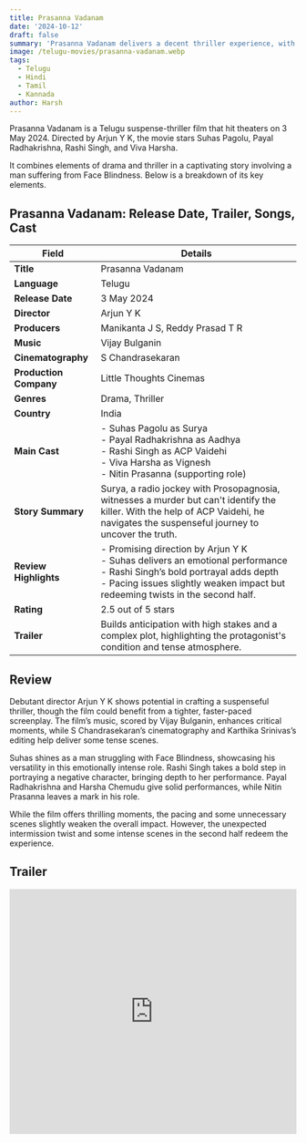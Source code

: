 ```yaml
---
title: Prasanna Vadanam
date: '2024-10-12'
draft: false
summary: 'Prasanna Vadanam delivers a decent thriller experience, with standout performances by Suhas and Rashi Singh.'
image: /telugu-movies/prasanna-vadanam.webp
tags:
  - Telugu
  - Hindi
  - Tamil
  - Kannada
author: Harsh
---
```


Prasanna Vadanam is a Telugu suspense-thriller film that hit theaters on 3 May 2024. Directed by Arjun Y K, the movie stars Suhas Pagolu, Payal Radhakrishna, Rashi Singh, and Viva Harsha.

It combines elements of drama and thriller in a captivating story involving a man suffering from Face Blindness. Below is a breakdown of its key elements.

## Prasanna Vadanam: Release Date, Trailer, Songs, Cast

| **Field**              | **Details**                                                                                                                                                                                                     |
| ---------------------- | --------------------------------------------------------------------------------------------------------------------------------------------------------------------------------------------------------------- |
| **Title**              | Prasanna Vadanam                                                                                                                                                                                                |
| **Language**           | Telugu                                                                                                                                                                                                          |
| **Release Date**       | 3 May 2024                                                                                                                                                                                                      |
| **Director**           | Arjun Y K                                                                                                                                                                                                       |
| **Producers**          | Manikanta J S, Reddy Prasad T R                                                                                                                                                                                 |
| **Music**              | Vijay Bulganin                                                                                                                                                                                                  |
| **Cinematography**     | S Chandrasekaran                                                                                                                                                                                                |
| **Production Company** | Little Thoughts Cinemas                                                                                                                                                                                         |
| **Genres**             | Drama, Thriller                                                                                                                                                                                                 |
| **Country**            | India                                                                                                                                                                                                           |
| **Main Cast**          | - Suhas Pagolu as Surya<br>- Payal Radhakrishna as Aadhya<br>- Rashi Singh as ACP Vaidehi<br>- Viva Harsha as Vignesh<br>- Nitin Prasanna (supporting role)                                                     |
| **Story Summary**      | Surya, a radio jockey with Prosopagnosia, witnesses a murder but can't identify the killer. With the help of ACP Vaidehi, he navigates the suspenseful journey to uncover the truth.                            |
| **Review Highlights**  | - Promising direction by Arjun Y K<br>- Suhas delivers an emotional performance<br>- Rashi Singh’s bold portrayal adds depth<br>- Pacing issues slightly weaken impact but redeeming twists in the second half. |
| **Rating**             | 2.5 out of 5 stars                                                                                                                                                                                              |
| **Trailer**            | Builds anticipation with high stakes and a complex plot, highlighting the protagonist's condition and tense atmosphere.                                                                                         |

## Review

Debutant director Arjun Y K shows potential in crafting a suspenseful thriller, though the film could benefit from a tighter, faster-paced screenplay. The film’s music, scored by Vijay Bulganin, enhances critical moments, while S Chandrasekaran’s cinematography and Karthika Srinivas’s editing help deliver some tense scenes.

Suhas shines as a man struggling with Face Blindness, showcasing his versatility in this emotionally intense role. Rashi Singh takes a bold step in portraying a negative character, bringing depth to her performance. Payal Radhakrishna and Harsha Chemudu give solid performances, while Nitin Prasanna leaves a mark in his role.

While the film offers thrilling moments, the pacing and some unnecessary scenes slightly weaken the overall impact. However, the unexpected intermission twist and some intense scenes in the second half redeem the experience.

## Trailer

<iframe width="100%" height="430" src="https://www.youtube.com/embed/jtRXzOKr9jM?si=L_e5_zaRQ48JFfDs" frameborder="0" allow="accelerometer; autoplay; clipboard-write; encrypted-media; gyroscope; picture-in-picture; web-share" referrerpolicy="strict-origin-when-cross-origin" allowfullscreen></iframe>
